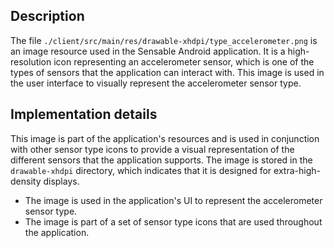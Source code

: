 ## Description

The file `./client/src/main/res/drawable-xhdpi/type_accelerometer.png` is an image resource used in the Sensable Android application. It is a high-resolution icon representing an accelerometer sensor, which is one of the types of sensors that the application can interact with. This image is used in the user interface to visually represent the accelerometer sensor type.


## Implementation details

This image is part of the application's resources and is used in conjunction with other sensor type icons to provide a visual representation of the different sensors that the application supports. The image is stored in the `drawable-xhdpi` directory, which indicates that it is designed for extra-high-density displays.

- The image is used in the application's UI to represent the accelerometer sensor type.
- The image is part of a set of sensor type icons that are used throughout the application.




